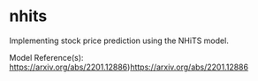 # nhits
Implementing stock price prediction using the NHiTS model.

Model Reference(s):
https://arxiv.org/abs/2201.12886)https://arxiv.org/abs/2201.12886
